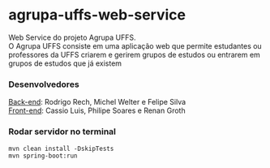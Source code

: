 # agrupa-uffs-web-service
Web Service do projeto Agrupa UFFS.  
O Agrupa UFFS consiste em uma aplicação web que permite estudantes ou professores da UFFS criarem e gerirem grupos de estudos ou entrarem em grupos de estudos que já existem

### Desenvolvedores  
[Back-end](https://github.com/rodrigorechh/agrupa-uffs-web-service/tree/main/agrupa-uffs): Rodrigo Rech, Michel Welter e Felipe Silva  
[Front-end](https://github.com/CassioFelippe/agrupauffs-frontend): Cassio Luis, Philipe Soares e Renan Groth  

### Rodar servidor no terminal
`mvn clean install -DskipTests`  
`mvn spring-boot:run`
